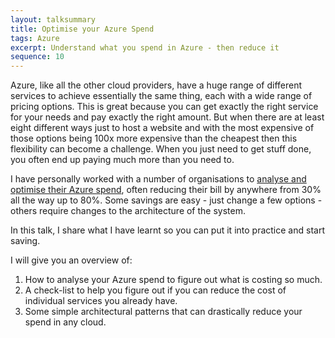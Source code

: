 ```yaml
---
layout: talksummary
title: Optimise your Azure Spend
tags: Azure
excerpt: Understand what you spend in Azure - then reduce it
sequence: 10
---
```

Azure, like all the other cloud providers, have a huge range of different services to achieve essentially the same thing, each with a wide range of pricing options. This is great because you can get exactly the right service for your needs and pay exactly the right amount. But when there are at least eight different ways just to host a website and with the most expensive of those options being 100x more expensive than the cheapest then this flexibility can become a challenge. When you just need to get stuff done, you often end up paying much more than you need to.

I have personally worked with a number of organisations to [analyse and optimise their Azure spend](https://neworbit.co.uk/azure/#need-help), often reducing their bill by anywhere from 30% all the way up to 80%. Some savings are easy - just change a few options - others require changes to the architecture of the system.

In this talk, I share what I have learnt so you can put it into practice and start saving.

I will give you an overview of:

1. How to analyse your Azure spend to figure out what is costing so much.
2. A check-list to help you figure out if you can reduce the cost of individual services you already have.
3. Some simple architectural patterns that can drastically reduce your spend in any cloud.
